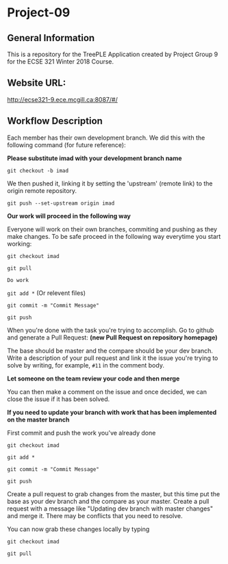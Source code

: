 # Project-09

## General Information

This is a repository for the TreePLE Application created by Project Group 9 for the ECSE 321 Winter 2018 Course.

## Website URL: 
http://ecse321-9.ece.mcgill.ca:8087/#/

## Workflow Description

Each member has their own development branch. We did this with the following command (for future reference):

**Please substitute imad with your development branch name**

`git checkout -b imad`

We then pushed it, linking it by setting the 'upstream' (remote link) to the origin remote repository. 

`git push --set-upstream origin imad`

**Our work will proceed in the following way** 

Everyone will work on their own branches, commiting and pushing as they make changes. To be safe proceed in the following way everytime you start working:

`git checkout imad`

`git pull`

`Do work`

`git add *` (Or relevent files)

`git commit -m "Commit Message"`

`git push`

When you're done with the task you're trying to accomplish. Go to github and generate a Pull Request: **(new Pull Request on repository homepage)**

The base should be master and the compare should be your dev branch. 
Write a description of your pull request and link it the issue you're trying to solve by writing, for example, `#11` in the comment body. 

**Let someone on the team review your code and then merge** 

You can then make a comment on the issue and once decided, we can close the issue if it has been solved. 

**If you need to update your branch with work that has been implemented on the master branch**

First commit and push the work you've already done

`git checkout imad`

`git add *`

`git commit -m "Commit Message"`

`git push`

Create a pull request to grab changes from the master, but this time put the base as your dev branch and the compare as your master. Create a pull request with a message like "Updating dev branch with master changes" and merge it. There may be conflicts that you need to resolve.

You can now grab these changes locally by typing

`git checkout imad`

`git pull`






